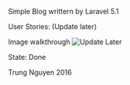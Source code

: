 Simple Blog writtern by Laravel 5.1 

User Stories: (Update later)

Image walkthrough 
![Update Later](#)

State: Done 

Trung Nguyen 2016
